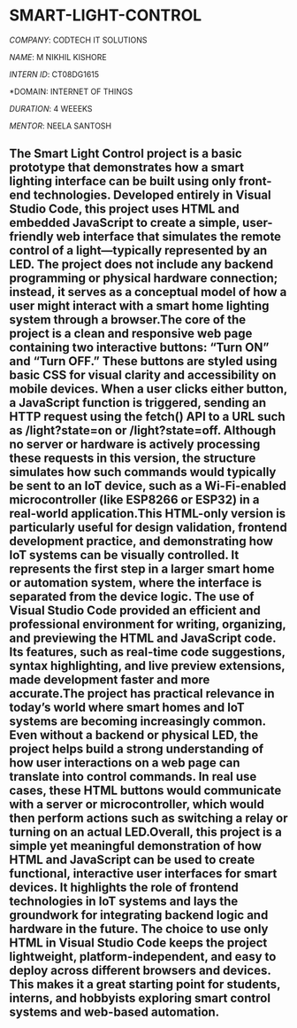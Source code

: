 # SMART-LIGHT-CONTROL

*COMPANY*: CODTECH IT SOLUTIONS

*NAME*: M NIKHIL KISHORE

*INTERN ID*: CT08DG1615

*DOMAIN: INTERNET OF THINGS

*DURATION*: 4 WEEEKS

*MENTOR*: NEELA SANTOSH

## The Smart Light Control project is a basic prototype that demonstrates how a smart lighting interface can be built using only front-end technologies. Developed entirely in Visual Studio Code, this project uses HTML and embedded JavaScript to create a simple, user-friendly web interface that simulates the remote control of a light—typically represented by an LED. The project does not include any backend programming or physical hardware connection; instead, it serves as a conceptual model of how a user might interact with a smart home lighting system through a browser.The core of the project is a clean and responsive web page containing two interactive buttons: “Turn ON” and “Turn OFF.” These buttons are styled using basic CSS for visual clarity and accessibility on mobile devices. When a user clicks either button, a JavaScript function is triggered, sending an HTTP request using the fetch() API to a URL such as /light?state=on or /light?state=off. Although no server or hardware is actively processing these requests in this version, the structure simulates how such commands would typically be sent to an IoT device, such as a Wi-Fi-enabled microcontroller (like ESP8266 or ESP32) in a real-world application.This HTML-only version is particularly useful for design validation, frontend development practice, and demonstrating how IoT systems can be visually controlled. It represents the first step in a larger smart home or automation system, where the interface is separated from the device logic. The use of Visual Studio Code provided an efficient and professional environment for writing, organizing, and previewing the HTML and JavaScript code. Its features, such as real-time code suggestions, syntax highlighting, and live preview extensions, made development faster and more accurate.The project has practical relevance in today’s world where smart homes and IoT systems are becoming increasingly common. Even without a backend or physical LED, the project helps build a strong understanding of how user interactions on a web page can translate into control commands. In real use cases, these HTML buttons would communicate with a server or microcontroller, which would then perform actions such as switching a relay or turning on an actual LED.Overall, this project is a simple yet meaningful demonstration of how HTML and JavaScript can be used to create functional, interactive user interfaces for smart devices. It highlights the role of frontend technologies in IoT systems and lays the groundwork for integrating backend logic and hardware in the future. The choice to use only HTML in Visual Studio Code keeps the project lightweight, platform-independent, and easy to deploy across different browsers and devices. This makes it a great starting point for students, interns, and hobbyists exploring smart control systems and web-based automation.
